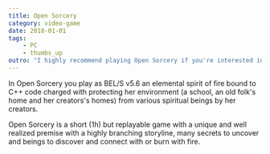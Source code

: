 ```yaml
---
title: Open Sorcery
category: video-game
date: 2018-01-01
tags:
    - PC
    - thumbs_up
outro: "I highly recommend playing Open Sorcery if you're interested in short experimental games with unique premises."
---
```

In Open Sorcery you play as BEL/S v5.6 an elemental spirit of fire bound to C++ code charged with protecting her environment (a school, an old folk's home and her creators's homes) from various spiritual beings by her creators.

Open Sorcery is a short (1h) but replayable game with a unique and well realized premise with a highly branching storyline, many secrets to uncover and beings to discover and connect with or burn with fire.
